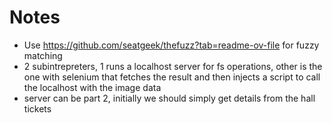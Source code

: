 # Notes

- Use <https://github.com/seatgeek/thefuzz?tab=readme-ov-file> for fuzzy matching
- 2 subintrepreters, 1 runs a localhost server for fs operations, other is the one with selenium that fetches the result and then injects a script to call the localhost with the image data
- server can be part 2, initially we should simply get details from the hall tickets
